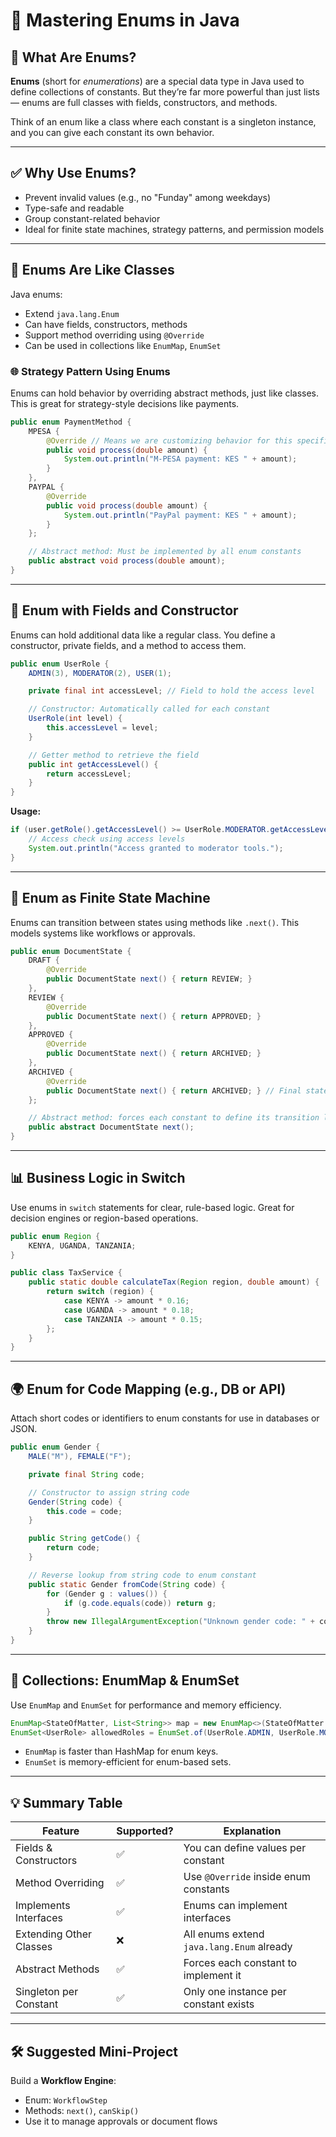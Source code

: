 # 🧠 Mastering Enums in Java

## 📘 What Are Enums?

**Enums** (short for *enumerations*) are a special data type in Java used to define collections of constants. But they’re far more powerful than just lists — enums are full classes with fields, constructors, and methods.

Think of an enum like a class where each constant is a singleton instance, and you can give each constant its own behavior.

---

## ✅ Why Use Enums?

* Prevent invalid values (e.g., no "Funday" among weekdays)
* Type-safe and readable
* Group constant-related behavior
* Ideal for finite state machines, strategy patterns, and permission models

---

## 🧱 Enums Are Like Classes

Java enums:

* Extend `java.lang.Enum`
* Can have fields, constructors, methods
* Support method overriding using `@Override`
* Can be used in collections like `EnumMap`, `EnumSet`

### 🌐 Strategy Pattern Using Enums

Enums can hold behavior by overriding abstract methods, just like classes. This is great for strategy-style decisions like payments.

```java
public enum PaymentMethod {
    MPESA {
        @Override // Means we are customizing behavior for this specific constant
        public void process(double amount) {
            System.out.println("M-PESA payment: KES " + amount);
        }
    },
    PAYPAL {
        @Override
        public void process(double amount) {
            System.out.println("PayPal payment: KES " + amount);
        }
    };

    // Abstract method: Must be implemented by all enum constants
    public abstract void process(double amount);
}
```

---

## 🔐 Enum with Fields and Constructor

Enums can hold additional data like a regular class. You define a constructor, private fields, and a method to access them.

```java
public enum UserRole {
    ADMIN(3), MODERATOR(2), USER(1);

    private final int accessLevel; // Field to hold the access level

    // Constructor: Automatically called for each constant
    UserRole(int level) {
        this.accessLevel = level;
    }

    // Getter method to retrieve the field
    public int getAccessLevel() {
        return accessLevel;
    }
}
```

**Usage:**

```java
if (user.getRole().getAccessLevel() >= UserRole.MODERATOR.getAccessLevel()) {
    // Access check using access levels
    System.out.println("Access granted to moderator tools.");
}
```

---

## 🔁 Enum as Finite State Machine

Enums can transition between states using methods like `.next()`. This models systems like workflows or approvals.

```java
public enum DocumentState {
    DRAFT {
        @Override
        public DocumentState next() { return REVIEW; }
    },
    REVIEW {
        @Override
        public DocumentState next() { return APPROVED; }
    },
    APPROVED {
        @Override
        public DocumentState next() { return ARCHIVED; }
    },
    ARCHIVED {
        @Override
        public DocumentState next() { return ARCHIVED; } // Final state, no change
    };

    // Abstract method: forces each constant to define its transition logic
    public abstract DocumentState next();
}
```

---

## 📊 Business Logic in Switch

Use enums in `switch` statements for clear, rule-based logic. Great for decision engines or region-based operations.

```java
public enum Region {
    KENYA, UGANDA, TANZANIA;
}

public class TaxService {
    public static double calculateTax(Region region, double amount) {
        return switch (region) {
            case KENYA -> amount * 0.16;
            case UGANDA -> amount * 0.18;
            case TANZANIA -> amount * 0.15;
        };
    }
}
```

---

## 🌍 Enum for Code Mapping (e.g., DB or API)

Attach short codes or identifiers to enum constants for use in databases or JSON.

```java
public enum Gender {
    MALE("M"), FEMALE("F");

    private final String code;

    // Constructor to assign string code
    Gender(String code) {
        this.code = code;
    }

    public String getCode() {
        return code;
    }

    // Reverse lookup from string code to enum constant
    public static Gender fromCode(String code) {
        for (Gender g : values()) {
            if (g.code.equals(code)) return g;
        }
        throw new IllegalArgumentException("Unknown gender code: " + code);
    }
}
```

---

## 🚀 Collections: EnumMap & EnumSet

Use `EnumMap` and `EnumSet` for performance and memory efficiency.

```java
EnumMap<StateOfMatter, List<String>> map = new EnumMap<>(StateOfMatter.class);
EnumSet<UserRole> allowedRoles = EnumSet.of(UserRole.ADMIN, UserRole.MODERATOR);
```

* `EnumMap` is faster than HashMap for enum keys.
* `EnumSet` is memory-efficient for enum-based sets.

---

## 💡 Summary Table

| Feature                 | Supported? | Explanation                               |
| ----------------------- | ---------- | ----------------------------------------- |
| Fields & Constructors   | ✅          | You can define values per constant        |
| Method Overriding       | ✅          | Use `@Override` inside enum constants     |
| Implements Interfaces   | ✅          | Enums can implement interfaces            |
| Extending Other Classes | ❌          | All enums extend `java.lang.Enum` already |
| Abstract Methods        | ✅          | Forces each constant to implement it      |
| Singleton per Constant  | ✅          | Only one instance per constant exists     |

---

## 🛠️ Suggested Mini-Project

Build a **Workflow Engine**:

* Enum: `WorkflowStep`
* Methods: `next()`, `canSkip()`
* Use it to manage approvals or document flows

